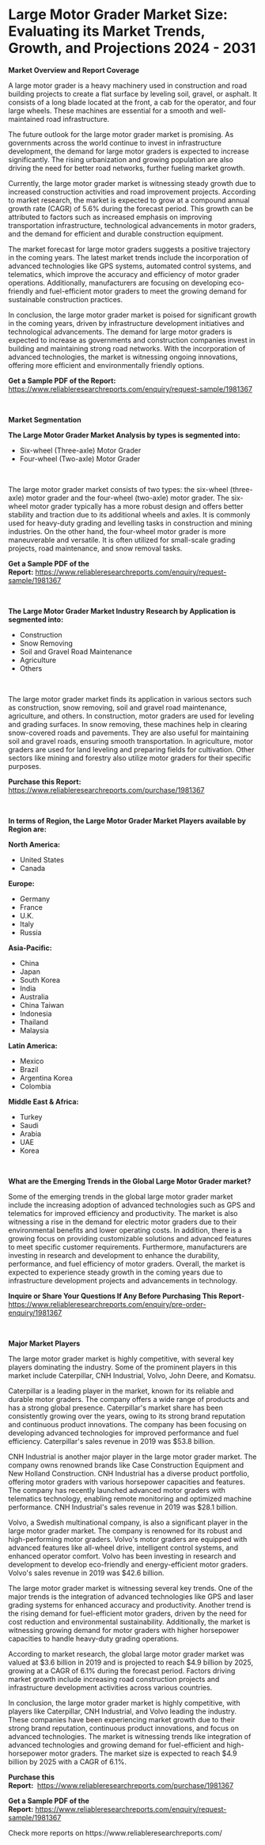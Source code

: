 <p><h1>Large Motor Grader Market Size: Evaluating its Market Trends, Growth, and Projections 2024 - 2031</h1></p><p><strong>Market Overview and Report Coverage</strong></p>
<p><p>A large motor grader is a heavy machinery used in construction and road building projects to create a flat surface by leveling soil, gravel, or asphalt. It consists of a long blade located at the front, a cab for the operator, and four large wheels. These machines are essential for a smooth and well-maintained road infrastructure.</p><p>The future outlook for the large motor grader market is promising. As governments across the world continue to invest in infrastructure development, the demand for large motor graders is expected to increase significantly. The rising urbanization and growing population are also driving the need for better road networks, further fueling market growth.</p><p>Currently, the large motor grader market is witnessing steady growth due to increased construction activities and road improvement projects. According to market research, the market is expected to grow at a compound annual growth rate (CAGR) of 5.6% during the forecast period. This growth can be attributed to factors such as increased emphasis on improving transportation infrastructure, technological advancements in motor graders, and the demand for efficient and durable construction equipment.</p><p>The market forecast for large motor graders suggests a positive trajectory in the coming years. The latest market trends include the incorporation of advanced technologies like GPS systems, automated control systems, and telematics, which improve the accuracy and efficiency of motor grader operations. Additionally, manufacturers are focusing on developing eco-friendly and fuel-efficient motor graders to meet the growing demand for sustainable construction practices.</p><p>In conclusion, the large motor grader market is poised for significant growth in the coming years, driven by infrastructure development initiatives and technological advancements. The demand for large motor graders is expected to increase as governments and construction companies invest in building and maintaining strong road networks. With the incorporation of advanced technologies, the market is witnessing ongoing innovations, offering more efficient and environmentally friendly options.</p></p>
<p><strong>Get a Sample PDF of the Report:</strong> <a href="https://www.reliableresearchreports.com/enquiry/request-sample/1981367">https://www.reliableresearchreports.com/enquiry/request-sample/1981367</a></p>
<p>&nbsp;</p>
<p><strong>Market Segmentation</strong></p>
<p><strong>The Large Motor Grader Market Analysis by types is segmented into:</strong></p>
<p><ul><li>Six-wheel (Three-axle) Motor Grader</li><li>Four-wheel (Two-axle) Motor Grader</li></ul></p>
<p>&nbsp;</p>
<p><p>The large motor grader market consists of two types: the six-wheel (three-axle) motor grader and the four-wheel (two-axle) motor grader. The six-wheel motor grader typically has a more robust design and offers better stability and traction due to its additional wheels and axles. It is commonly used for heavy-duty grading and levelling tasks in construction and mining industries. On the other hand, the four-wheel motor grader is more maneuverable and versatile. It is often utilized for small-scale grading projects, road maintenance, and snow removal tasks.</p></p>
<p><strong>Get a Sample PDF of the Report:</strong>&nbsp;<a href="https://www.reliableresearchreports.com/enquiry/request-sample/1981367">https://www.reliableresearchreports.com/enquiry/request-sample/1981367</a></p>
<p>&nbsp;</p>
<p><strong>The Large Motor Grader Market Industry Research by Application is segmented into:</strong></p>
<p><ul><li>Construction</li><li>Snow Removing</li><li>Soil and Gravel Road Maintenance</li><li>Agriculture</li><li>Others</li></ul></p>
<p>&nbsp;</p>
<p><p>The large motor grader market finds its application in various sectors such as construction, snow removing, soil and gravel road maintenance, agriculture, and others. In construction, motor graders are used for leveling and grading surfaces. In snow removing, these machines help in clearing snow-covered roads and pavements. They are also useful for maintaining soil and gravel roads, ensuring smooth transportation. In agriculture, motor graders are used for land leveling and preparing fields for cultivation. Other sectors like mining and forestry also utilize motor graders for their specific purposes.</p></p>
<p><strong>Purchase this Report:</strong>&nbsp; <a href="https://www.reliableresearchreports.com/purchase/1981367">https://www.reliableresearchreports.com/purchase/1981367</a></p>
<p>&nbsp;</p>
<p><strong>In terms of Region, the Large Motor Grader Market Players available by Region are:</strong></p>
<p>
    <p> <strong> North America: </strong>
        <ul>
            <li>United States</li>
            <li>Canada</li>
        </ul>
        </p> 
    <p> <strong> Europe: </strong>
        <ul>
            <li>Germany</li>
            <li>France</li>
            <li>U.K.</li>
            <li>Italy</li>
            <li>Russia</li>
        </ul>
        </p> 
    <p> <strong> Asia-Pacific: </strong>
        <ul>
            <li>China</li>
            <li>Japan</li>
            <li>South Korea</li>
            <li>India</li>
            <li>Australia</li>
            <li>China Taiwan</li>
            <li>Indonesia</li>
            <li>Thailand</li>
            <li>Malaysia</li>
        </ul>
        </p> 
    <p> <strong> Latin America: </strong>
        <ul>
            <li>Mexico</li>
            <li>Brazil</li>
            <li>Argentina Korea</li>
            <li>Colombia</li>
        </ul>
        </p> 
    <p> <strong> Middle East & Africa: </strong>
        <ul>
            <li>Turkey</li>
            <li>Saudi</li>
            <li>Arabia</li>
            <li>UAE</li>
            <li>Korea</li>
        </ul>
    </p>
    </p>
<p>&nbsp;</p>
<p><strong>What are the Emerging Trends in the Global Large Motor Grader market?</strong></p>
<p><p>Some of the emerging trends in the global large motor grader market include the increasing adoption of advanced technologies such as GPS and telematics for improved efficiency and productivity. The market is also witnessing a rise in the demand for electric motor graders due to their environmental benefits and lower operating costs. In addition, there is a growing focus on providing customizable solutions and advanced features to meet specific customer requirements. Furthermore, manufacturers are investing in research and development to enhance the durability, performance, and fuel efficiency of motor graders. Overall, the market is expected to experience steady growth in the coming years due to infrastructure development projects and advancements in technology.</p></p>
<p><strong>Inquire or Share Your Questions If Any Before Purchasing This Report</strong>- <a href="https://www.reliableresearchreports.com/enquiry/pre-order-enquiry/1981367">https://www.reliableresearchreports.com/enquiry/pre-order-enquiry/1981367</a></p>
<p>&nbsp;</p>
<p><strong>Major Market Players</strong></p>
<p><p>The large motor grader market is highly competitive, with several key players dominating the industry. Some of the prominent players in this market include Caterpillar, CNH Industrial, Volvo, John Deere, and Komatsu.</p><p>Caterpillar is a leading player in the market, known for its reliable and durable motor graders. The company offers a wide range of products and has a strong global presence. Caterpillar's market share has been consistently growing over the years, owing to its strong brand reputation and continuous product innovations. The company has been focusing on developing advanced technologies for improved performance and fuel efficiency. Caterpillar's sales revenue in 2019 was $53.8 billion.</p><p>CNH Industrial is another major player in the large motor grader market. The company owns renowned brands like Case Construction Equipment and New Holland Construction. CNH Industrial has a diverse product portfolio, offering motor graders with various horsepower capacities and features. The company has recently launched advanced motor graders with telematics technology, enabling remote monitoring and optimized machine performance. CNH Industrial's sales revenue in 2019 was $28.1 billion.</p><p>Volvo, a Swedish multinational company, is also a significant player in the large motor grader market. The company is renowned for its robust and high-performing motor graders. Volvo's motor graders are equipped with advanced features like all-wheel drive, intelligent control systems, and enhanced operator comfort. Volvo has been investing in research and development to develop eco-friendly and energy-efficient motor graders. Volvo's sales revenue in 2019 was $42.6 billion.</p><p>The large motor grader market is witnessing several key trends. One of the major trends is the integration of advanced technologies like GPS and laser grading systems for enhanced accuracy and productivity. Another trend is the rising demand for fuel-efficient motor graders, driven by the need for cost reduction and environmental sustainability. Additionally, the market is witnessing growing demand for motor graders with higher horsepower capacities to handle heavy-duty grading operations.</p><p>According to market research, the global large motor grader market was valued at $3.6 billion in 2019 and is projected to reach $4.9 billion by 2025, growing at a CAGR of 6.1% during the forecast period. Factors driving market growth include increasing road construction projects and infrastructure development activities across various countries.</p><p>In conclusion, the large motor grader market is highly competitive, with players like Caterpillar, CNH Industrial, and Volvo leading the industry. These companies have been experiencing market growth due to their strong brand reputation, continuous product innovations, and focus on advanced technologies. The market is witnessing trends like integration of advanced technologies and growing demand for fuel-efficient and high-horsepower motor graders. The market size is expected to reach $4.9 billion by 2025 with a CAGR of 6.1%.</p></p>
<p><strong>Purchase this Report:</strong>&nbsp;&nbsp;<a href="https://www.reliableresearchreports.com/purchase/1981367">https://www.reliableresearchreports.com/purchase/1981367</a></p>
<p></p>
<p><strong>Get a Sample PDF of the Report:</strong>&nbsp;<a href="https://www.reliableresearchreports.com/enquiry/request-sample/1981367">https://www.reliableresearchreports.com/enquiry/request-sample/1981367</a></p>
<p>Check more reports on https://www.reliableresearchreports.com/</p>